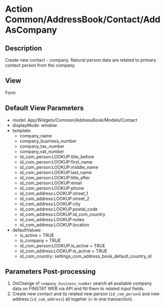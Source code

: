 # Action Common/AddressBook/Contact/AddAsCompany

## Description

Create new contact - company. Natural person data are related to primary contact person from the company.

## View

Form

## Default View Parameters

* model: App/Widgets/Common/AddressBook/Models/Contact
* displayMode: window
* template:
  * company_name
  * company_business_number
  * company_tax_number
  * company_vat_number
  * id_com_person:LOOKUP:title_before
  * id_com_person:LOOKUP:first_name
  * id_com_person:LOOKUP:middle_name
  * id_com_person:LOOKUP:last_name
  * id_com_person:LOOKUP:title_after
  * id_com_person:LOOKUP:email
  * id_com_person:LOOKUP:phone
  * id_com_address:LOOKUP:street_1
  * id_com_address:LOOKUP:street_2
  * id_com_address:LOOKUP:city
  * id_com_address:LOOKUP:postal_code
  * id_com_address:LOOKUP:id_com_country
  * id_com_address:LOOKUP:notes
  * id_com_address:LOOKUP:location
* defaultValues:
  * is_active = TRUE
  * is_company = TRUE
  * id_com_person:LOOKUP:is_active = TRUE
  * id_com_address:LOOKUP:is_active = TRUE
  * id_com_country: settings_com_address_book_default_country_id

## Parameters Post-processing

  1. OnChange of `company_business_number` search all available company data on FINSTAT WEB via API and fill them to related input fields. 
  2. Create new contact and its related new person (`id_com_person`) and new address (`id_com_address`) all togeher (= in one transaction).
  